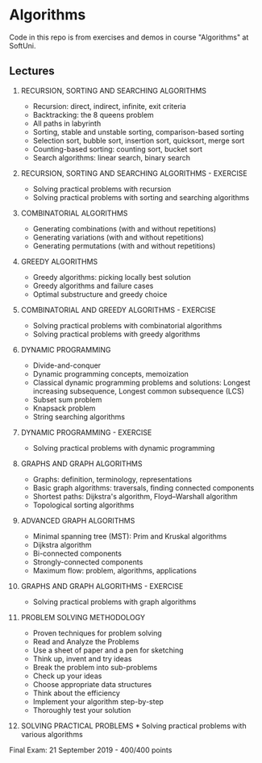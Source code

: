 # Algorithms
Code in this repo is from exercises and demos in course "Algorithms" at SoftUni.

## Lectures
1. RECURSION, SORTING AND SEARCHING ALGORITHMS
   * Recursion: direct, indirect, infinite, exit criteria
   * Backtracking: the 8 queens problem
   * Аll paths in labyrinth
   * Sorting, stable and unstable sorting, comparison-based sorting
   * Selection sort, bubble sort, insertion sort, quicksort, merge sort
   * Counting-based sorting: counting sort, bucket sort
   * Search algorithms: linear search, binary search
  
2. RECURSION, SORTING AND SEARCHING ALGORITHMS - EXERCISE
   * Solving practical problems with recursion
   * Solving practical problems with sorting and searching algorithms

3. COMBINATORIAL ALGORITHMS
   * Generating combinations (with and without repetitions)
   * Generating variations (with and without repetitions)
   * Generating permutations (with and without repetitions)
 
4. GREEDY ALGORITHMS
   * Greedy algorithms: picking locally best solution
   * Greedy algorithms and failure cases
   * Optimal substructure and greedy choice
 
5. COMBINATORIAL AND GREEDY ALGORITHMS - EXERCISE
   * Solving practical problems with combinatorial algorithms
   * Solving practical problems with greedy algorithms
   
6. DYNAMIC PROGRAMMING
    * Divide-and-conquer
    * Dynamic programming concepts, memoization
    * Classical dynamic programming problems and solutions: Longest increasing subsequence, Longest common subsequence (LCS)
    * Subset sum problem
    * Knapsack problem
    * String searching algorithms
    
 7. DYNAMIC PROGRAMMING - EXERCISE
    * Solving practical problems with dynamic programming
    
8. GRAPHS AND GRAPH ALGORITHMS
    * Graphs: definition, terminology, representations
    * Basic graph algorithms: traversals, finding connected components
    * Shortest paths: Dijkstra's algorithm, Floyd–Warshall algorithm
    * Topological sorting algorithms
   
9. ADVANCED GRAPH ALGORITHMS
    * Minimal spanning tree (MST): Prim and Kruskal algorithms
    * Dijkstra algorithm
    * Bi-connected components
    * Strongly-connected components
    * Maximum flow: problem, algorithms, applications
    
10. GRAPHS AND GRAPH ALGORITHMS - EXERCISE
    * Solving practical problems with graph algorithms

11. PROBLEM SOLVING METHODOLOGY
    * Proven techniques for problem solving
    * Read and Analyze the Problems
    * Use a sheet of paper and a pen for sketching
    * Think up, invent and try ideas
    * Break the problem into sub-problems
    * Check up your ideas
    * Choose appropriate data structures
    * Think about the efficiency
    * Implement your algorithm step-by-step
    * Thoroughly test your solution
    
 12. SOLVING PRACTICAL PROBLEMS
    * Solving practical problems with various algorithms

Final Exam: 21 September 2019 - 400/400 points
